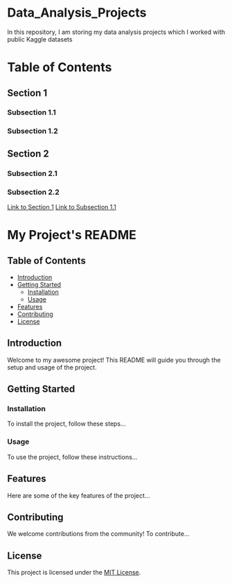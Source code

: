 # Data_Analysis_Projects
In this repository, I am storing my data analysis projects which I worked with public Kaggle datasets
# Table of Contents
## Section 1
### Subsection 1.1
### Subsection 1.2
## Section 2
### Subsection 2.1
### Subsection 2.2
[Link to Section 1](#section-1)
[Link to Subsection 1.1](#subsection-1.1)
# My Project's README

## Table of Contents
- [Introduction](#introduction)
- [Getting Started](#getting-started)
  - [Installation](#installation)
  - [Usage](#usage)
- [Features](#features)
- [Contributing](#contributing)
- [License](#license)

## Introduction
Welcome to my awesome project! This README will guide you through the setup and usage of the project.

## Getting Started
### Installation
To install the project, follow these steps...

### Usage
To use the project, follow these instructions...

## Features
Here are some of the key features of the project...

## Contributing
We welcome contributions from the community! To contribute...

## License
This project is licensed under the [MIT License](LICENSE).
